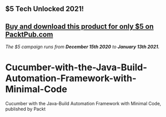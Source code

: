 ## $5 Tech Unlocked 2021!
[Buy and download this product for only $5 on PacktPub.com](https://www.packtpub.com/)
-----
*The $5 campaign         runs from __December 15th 2020__ to __January 13th 2021.__*

# Cucumber-with-the-Java-Build-Automation-Framework-with-Minimal-Code
Cucumber with the Java-Build Automation Framework with Minimal Code, published by Packt
